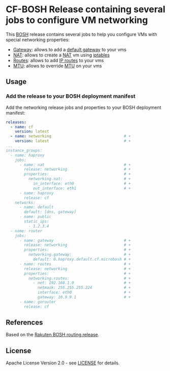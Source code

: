 # CF-BOSH Release containing several jobs to configure VM networking

This [BOSH](http://bosh.io/) release contains several jobs to help you configure VMs with
special networking properties:

* [Gateway](jobs/gateway): allows to add a [default gateway](http://en.wikipedia.org/wiki/Default_gateway) to your vms
* [NAT](jobs/nat): allows to create a [NAT](http://en.wikipedia.org/wiki/Network_address_translation) vm using [iptables](http://en.wikipedia.org/wiki/Iptables)
* [Routes](jobs/routes): allows to add [IP routes](http://en.wikipedia.org/wiki/Routing_table) to your vms
* [MTU](jobs/set_mtu): allows to override [MTU](https://en.wikipedia.org/wiki/Maximum_transmission_unit) on your vms

## Usage

### Add the release to your BOSH deployment manifest

Add the networking release jobs and properties to your BOSH deployment manifest:

```yaml
releases:
  - name: cf
    version: latest
  - name: networking                                # +
    version: latest                                 # +
...
instance_groups:
  - name: haproxy
    jobs:
      - name: nat                                   # +
        release: networking                         # +
        properties:                                 # +
          networking.nat:                           # +
            in_interface: eth0                      # +
            out_interface: eth1                     # +
      - name: haproxy
        release: cf
    networks:
      - name: default
        default: [dns, gateway]
      - name: public
        static_ips:
          - 1.2.3.4
  - name: router
    jobs:
      - name: gateway                               # +
        release: networking                         # +
        properties:                                 # +
          networking.gateway:                       # +
            default: 0.haproxy.default.cf.microbosh # +
      - name: routes                                # +
        release: networking                         # +
        properties:                                 # +
          networking.routes:                        # +
            - net: 192.168.1.0                      # +
              netmask: 255.255.255.224              # +
              interface: eth0                       # +
              gateway: 10.9.9.1                     # +
      - name: gorouter
        release: cf
```

## References

Based on the [Rakuten BOSH routing release](https://github.com/rakutentech/bosh-routing-release).

## License

Apache License Version 2.0 - see [LICENSE](LICENSE) for details.
